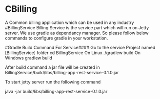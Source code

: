 # CBilling
A Common billing application which can be used in any industry
#BillingService
Billing Service is the service part which will run on Jetty server. We use gradle as dependancy manager. 
So please follow below commands to configure gradle in your workstation.

#Gradle Build Command For Service####
Go to the service Project named [BillingService] folder 
cd BillingService
On Linux
./gradlew build
On Windows
gradlew build

After build command a jar file will be created in BillingService/build/libs/billing-app-rest-service-0.1.0.jar

To start jetty server run the following command

java -jar build/libs/billing-app-rest-service-0.1.0.jar
